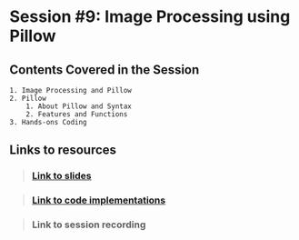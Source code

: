 # Session #9: Image Processing using Pillow

## Contents Covered in the Session
    1. Image Processing and Pillow
    2. Pillow
        1. About Pillow and Syntax 
        2. Features and Functions
    3. Hands-ons Coding



## Links to resources

> ### [Link to slides]([Slides]%20PIL.pdf)

> ### [Link to code implementations]([Colab]%20PIL.ipynb)

> ### Link to session recording
